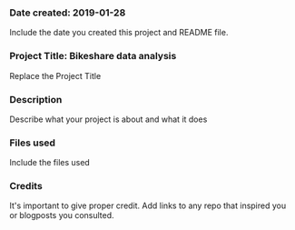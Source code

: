 ### Date created: 2019-01-28
Include the date you created this project and README file.

### Project Title: Bikeshare data analysis
Replace the Project Title

### Description
Describe what your project is about and what it does

### Files used
Include the files used

### Credits
It's important to give proper credit. Add links to any repo that inspired you or blogposts you consulted.

